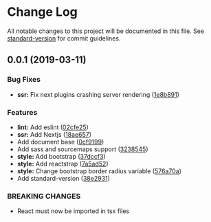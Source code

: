 # Change Log

All notable changes to this project will be documented in this file. See [standard-version](https://github.com/conventional-changelog/standard-version) for commit guidelines.

## 0.0.1 (2019-03-11)

### Bug Fixes

- **ssr:** Fix next plugins crashing server rendering ([1e8b891](https://github.com/codersforcauses/website/commit/1e8b891))

### Features

- **lint:** Add eslint ([02cfe25](https://github.com/codersforcauses/website/commit/02cfe25))
- **ssr:** Add Nextjs ([18ae657](https://github.com/codersforcauses/website/commit/18ae657))
- Add document base ([0cf9199](https://github.com/codersforcauses/website/commit/0cf9199))
- Add sass and sourcemaps support ([3238545](https://github.com/codersforcauses/website/commit/3238545))
- **style:** Add bootstrap ([37dccf3](https://github.com/codersforcauses/website/commit/37dccf3))
- **style:** Add reactstrap ([7a5ad52](https://github.com/codersforcauses/website/commit/7a5ad52))
- **style:** Change bootstrap border radius variable ([576a70a](https://github.com/codersforcauses/website/commit/576a70a))
- Add standard-version ([38e2931](https://github.com/codersforcauses/website/commit/38e2931))

### BREAKING CHANGES

- React must now be imported in tsx files
